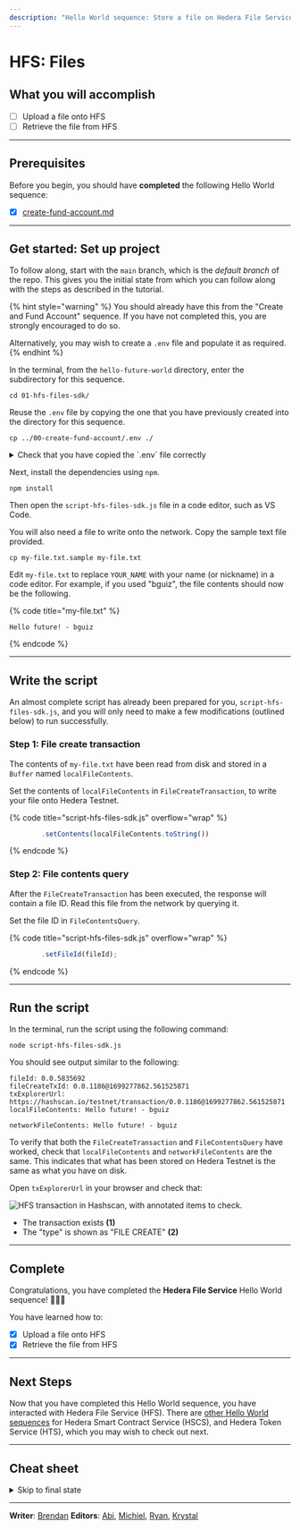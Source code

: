 ```yaml
---
description: "Hello World sequence: Store a file on Hedera File Service (HFS), and retrieve the same file from the network."
---
```


# HFS: Files

## What you will accomplish

- [ ] Upload a file onto HFS
- [ ] Retrieve the file from HFS

***

## Prerequisites

Before you begin, you should have **completed** the following Hello World sequence:

- [x] [create-fund-account.md](create-fund-account.md "mention")

***

## Get started: Set up project

To follow along, start with the `main` branch, which is the _default branch_ of the repo. This gives you the initial state from which you can follow along with the steps as described in the tutorial.

{% hint style="warning" %}
You should already have this from the "Create and Fund Account" sequence. If you have not completed this, you are strongly encouraged to do so.

Alternatively, you may wish to create a `.env` file and populate it as required.
{% endhint %}

In the terminal, from the `hello-future-world` directory, enter the subdirectory for this sequence.

```shell
cd 01-hfs-files-sdk/
```

Reuse the `.env` file by copying the one that you have previously created into the directory for this sequence.

```shell
cp ../00-create-fund-account/.env ./
```

<details>

<summary>Check that you have copied the `.env` file correctly</summary>

To do so, use the `pwd` command to check that you are indeed in the right subdirectory within the repo.

```shell
pwd
```

This should output a path that ends with `/hello-future-world/01-hfs-files-sdk`. If not, you will need to start over.

```
/some/path/hello-future-world/01-hfs-files-sdk
```

Next, use the `ls` command to check that the `.env` file has been copied into this subdirectory.

```shell
ls -a
```

The first few line of the output should look display `.env`. If not, you'll need to start over.

```
.
..
.env
```

</details>

Next, install the dependencies using `npm`.

```shell
npm install
```

Then open the `script-hfs-files-sdk.js` file in a code editor, such as VS Code.

You will also need a file to write onto the network. Copy the sample text file provided.

```shell
cp my-file.txt.sample my-file.txt
```

Edit `my-file.txt` to replace `YOUR_NAME` with your name (or nickname) in a code editor. For example, if you used "bguiz", the file contents should now be the following.

{% code title="my-file.txt" %}

```
Hello future! - bguiz
```

{% endcode %}

***

## Write the script

An almost complete script has already been prepared for you, `script-hfs-files-sdk.js`, and you will only need to make a few modifications (outlined below) to run successfully.

### Step 1: File create transaction

The contents of `my-file.txt` have been read from disk and stored in a `Buffer` named `localFileContents`.

Set the contents of `localFileContents` in `FileCreateTransaction`, to write your file onto Hedera Testnet.

{% code title="script-hfs-files-sdk.js" overflow="wrap" %}

```js
        .setContents(localFileContents.toString())
```

{% endcode %}

### Step 2: File contents query

After the `FileCreateTransaction` has been executed, the response will contain a file ID. Read this file from the network by querying it.

Set the file ID in `FileContentsQuery`.

{% code title="script-hfs-files-sdk.js" overflow="wrap" %}

```js
        .setFileId(fileId);
```

{% endcode %}

***

## Run the script

In the terminal, run the script using the following command:

```shell
node script-hfs-files-sdk.js
```

You should see output similar to the following:

```
fileId: 0.0.5835692
fileCreateTxId: 0.0.1186@1699277862.561525871
txExplorerUrl: https://hashscan.io/testnet/transaction/0.0.1186@1699277862.561525871
localFileContents: Hello future! - bguiz

networkFileContents: Hello future! - bguiz

```

To verify that both the `FileCreateTransaction` and `FileContentsQuery` have worked, check that `localFileContents` and `networkFileContents` are the same. This indicates that what has been stored on Hedera Testnet is the same as what you have on disk.

Open `txExplorerUrl` in your browser and check that:

![HFS transaction in Hashscan, with annotated items to check.](https://github.com/hashgraph/hedera-docs/blob/l10n\_translation-staging/es/es/.gitbook/assets/hello-world--hfs--transaction.drawing.svg)

- The transaction exists **(1)**
- The "type" is shown as "FILE CREATE" **(2)**

***

## Complete

Congratulations, you have completed the **Hedera File Service** Hello World sequence! 🎉🎉🎉

You have learned how to:

- [x] Upload a file onto HFS
- [x] Retrieve the file from HFS

***

## Next Steps

Now that you have completed this Hello World sequence, you have interacted with Hedera File Service (HFS). There are [other Hello World sequences](./) for Hedera Smart Contract Service (HSCS), and Hedera Token Service (HTS), which you may wish to check out next.

***

## Cheat sheet

<details>

<summary>Skip to final state</summary>

The repo, [`github.com/hedera-dev/hello-future-world`](https://github.com/hedera-dev/hello-future-world/), is intended to be used alongside this tutorial.

To skip ahead to the final state, use the `completed` branch. You may use this to compare your implementation to the completed steps of the tutorial.

```shell
git fetch origin completed:completed
git checkout completed
```

Alternatively, you may view the `completed` branch on Github: [`github.com/hedera-dev/hello-future-world/tree/completed/01-hfs-files-sdk`](https://github.com/hedera-dev/hello-future-world/tree/completed/01-hfs-files-sdk)

</details>

***

**Writer**: [Brendan](https://blog.bguiz.com/) **Editors**: [Abi](https://github.com/a-ridley), [Michiel](https://www.linkedin.com/in/michielmulders/), [Ryan](https://www.linkedin.com/in/ryaneh/), [Krystal](https://www.linkedin.com/in/theekrystallee/)
